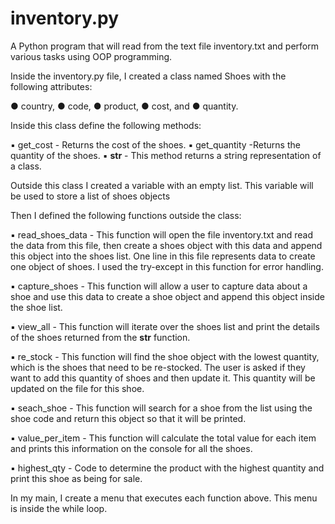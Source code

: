# inventory.py
A Python program that will read from the text file inventory.txt and perform various tasks using OOP programming.

Inside the inventory.py file, I created a class named Shoes with the following attributes:

● country,
● code,
● product,
● cost, and
● quantity. 

Inside this class define the following methods:

▪ get_cost - Returns the cost of the shoes.
▪ get_quantity -Returns the quantity of the shoes.
▪ __str__ - This method returns a string representation of a class.

Outside this class  I created a variable with an empty list. This variable
will be used to store a list of shoes objects

Then I defined the following functions outside the class:

▪ read_shoes_data - This function will open the file
inventory.txt and read the data from this file, then create a
shoes object with this data and append this object into the
shoes list. One line in this file represents data to create one
object of shoes. I used the try-except in this function
for error handling. 

▪ capture_shoes - This function will allow a user to capture
data about a shoe and use this data to create a shoe object
and append this object inside the shoe list.

▪ view_all - This function will iterate over the shoes list and
print the details of the shoes returned from the __str__
function. 

▪ re_stock - This function will find the shoe object with the
lowest quantity, which is the shoes that need to be
re-stocked. The user is asked if they want to add this quantity of
shoes and then update it. This quantity will be updated
on the file for this shoe.

▪ seach_shoe - This function will search for a shoe from the list
using the shoe code and return this object so that it will be
printed.

▪ value_per_item - This function will calculate the total value
for each item and prints this information on the console
for all the shoes.

▪ highest_qty - Code to determine the product with the
highest quantity and print this shoe as being for sale.

In my main, I create a menu that executes each function
above. This menu is inside the while loop.

